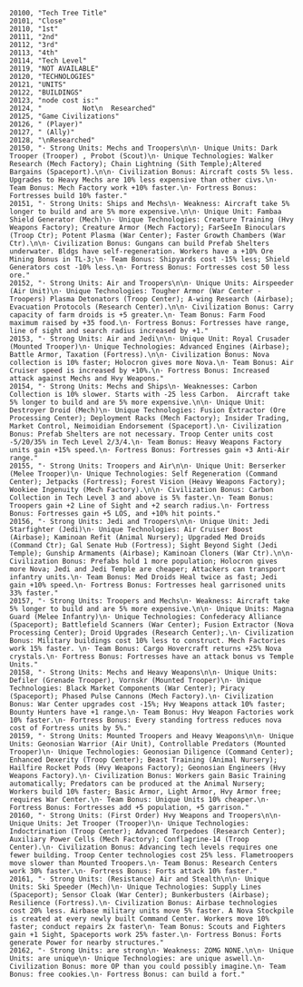 ﻿```text
20100, "Tech Tree Title"
20101, "Close"
20110, "1st"
20111, "2nd"
20112, "3rd"
20113, "4th"
20114, "Tech Level"
20119, "NOT AVAILABLE"
20120, "TECHNOLOGIES"
20121, "UNITS"
20122, "BUILDINGS"
20123, "node cost is:"
20124, "          Not\n  Researched"
20125, "Game Civilizations"
20126, " (Player)"
20127, " (Ally)"
20128, "\nResearched"
20150, "· Strong Units: Mechs and Troopers\n\n· Unique Units: Dark Trooper (Trooper) , Probot (Scout)\n· Unique Technologies: Walker Research (Mech Factory); Chain Lightning (Sith Temple);Altered Bargains (Spaceport).\n\n· Civilization Bonus: Aircraft costs 5% less. Upgrades to Heavy Mechs are 10% less expensive than other civs.\n· Team Bonus: Mech Factory work +10% faster.\n· Fortress Bonus: Fortresses build 10% faster."
20151, "· Strong Units: Ships and Mechs\n· Weakness: Aircraft take 5% longer to build and are 5% more expensive.\n\n· Unique Unit: Fambaa Shield Generator (Mech)\n· Unique Technologies: Creature Training (Hvy Weapons Factory); Creature Armor (Mech Factory); FarSeeIn Binoculars (Troop Ctr); Potent Plasma (War Center); Faster Growth Chambers (War Ctr).\n\n· Civilization Bonus: Gungans can build Prefab Shelters underwater. Bldgs have self-regeneration. Workers have a +10% Ore Mining Bonus in TL-3;\n· Team Bonus: Shipyards cost -15% less; Shield Generators cost -10% less.\n· Fortress Bonus: Fortresses cost 50 less ore."
20152, "· Strong Units: Air and Troopers\n\n· Unique Units: Airspeeder (Air Unit)\n· Unique Technologies: Tougher Armor (War Center - Troopers) Plasma Detonators (Troop Center); A-wing Research (Airbase); Evacuation Protocols (Research Center).\n\n· Civilization Bonus: Carry capacity of farm droids is +5 greater.\n· Team Bonus: Farm Food maximum raised by +35 food.\n· Fortress Bonus: Fortresses have range, line of sight and search radius increased by +1."
20153, "· Strong Units: Air and Jedi\n\n· Unique Unit: Royal Crusader (Mounted Trooper)\n· Unique Technologies: Advanced Engines (Airbase); Battle Armor, Taxation (Fortress).\n\n· Civilization Bonus: Nova collection is 10% faster; Holocron gives more Nova.\n· Team Bonus: Air Cruiser speed is increased by +10%.\n· Fortress Bonus: Increased attack against Mechs and Hvy Weapons."
20154, "· Strong Units: Mechs and Ships\n· Weaknesses: Carbon Collection is 10% slower. Starts with -25 less Carbon.  Aircraft take 5% longer to build and are 5% more expensive.\n\n· Unique Unit: Destroyer Droid (Mech)\n· Unique Technologies: Fusion Extractor (Ore Processing Center); Deployment Racks (Mech Factory); Insider Trading, Market Control, Neimoidian Endorsement (Spaceport).\n· Civilization Bonus: Prefab Shelters are not necessary. Troop Center units cost -5/20/35% in Tech Level 2/3/4.\n· Team Bonus: Heavy Weapons Factory units gain +15% speed.\n· Fortress Bonus: Fortresses gain +3 Anti-Air range."
20155, "· Strong Units: Troopers and Air\n\n· Unique Unit: Berserker (Melee Trooper)\n· Unique Technologies: Self Regeneration (Command Center); Jetpacks (Fortress); Forest Vision (Heavy Weapons Factory); Wookiee Ingenuity (Mech Factory).\n\n· Civilization Bonus: Carbon Collection in Tech Level 3 and above is 5% faster.\n· Team Bonus: Troopers gain +2 Line of Sight and +2 search radius.\n· Fortress Bonus: Fortresses gain +5 LOS, and +10% hit points."
20156, "· Strong Units: Jedi and Troopers\n\n· Unique Unit: Jedi Starfighter (Jedi)\n· Unique Technologies: Air Cruiser Boost (Airbase); Kaminoan Refit (Animal Nursery); Upgraded Med Droids (Command Ctr); Gal Senate Hub (Fortress); Sight Beyond Sight (Jedi Temple); Gunship Armaments (Airbase); Kaminoan Cloners (War Ctr).\n\n· Civilization Bonus: Prefabs hold 1 more population; Holocron gives more Nova; Jedi and Jedi Temple are cheaper; Attackers can transport infantry units.\n· Team Bonus: Med Droids Heal twice as fast; Jedi gain +10% speed.\n· Fortress Bonus: Fortresses heal garrisoned units 33% faster."
20157, "· Strong Units: Troopers and Mechs\n· Weakness: Aircraft take 5% longer to build and are 5% more expensive.\n\n· Unique Units: Magna Guard (Melee Infantry)\n· Unique Technologies: Confederacy Alliance (Spaceport); Battlefield Scanners (War Center); Fusion Extractor (Nova Processing Center); Droid Upgrades (Research Center);.\n· Civilization Bonus: Military buildings cost 10% less to construct. Mech Factories work 15% faster. \n· Team Bonus: Cargo Hovercraft returns +25% Nova crystals.\n· Fortress Bonus: Fortresses have an attack bonus vs Temple Units."
20158, "· Strong Units: Mechs and Heavy Weapons\n\n· Unique Units: Defiler (Grenade Trooper), Vornskr (Mounted Trooper)\n· Unique Technologies: Black Market Components (War Center); Piracy (Spaceport); Phased Pulse Cannons (Mech Factory).\n· Civilization Bonus: War Center upgrades cost -15%; Hvy Weapons attack 10% faster; Bounty Hunters have +1 range.\n· Team Bonus: Hvy Weapon Factories work 10% faster.\n· Fortress Bonus: Every standing fortress reduces nova cost of Fortress units by 5%."
20159, "· Strong Units: Mounted Troopers and Heavy Weapons\n\n· Unique Units: Geonosian Warrior (Air Unit), Controllable Predators (Mounted Trooper)\n· Unique Technologies: Geonosian Diligence (Command Center); Enhanced Dexerity (Troop Center); Beast Training (Animal Nursery); Hailfire Rocket Pods (Hvy Weapons Factory); Geonosian Engineers (Hvy Weapons Factory).\n· Civilization Bonus: Workers gain Basic Training automatically; Predators can be produced at the Animal Nursery; Workers build 10% faster; Basic Armor, Light Armor, Hvy Armor free; requires War Center.\n· Team Bonus: Unique Units 10% cheaper.\n· Fortress Bonus: Fortresses add +5 population, +5 garrison."
20160, "· Strong Units: (First Order) Hvy Weapons and Troopers\n\n· Unique Units: Jet Trooper (Trooper)\n· Unique Technologies: Indoctrination (Troop Center); Advanced Torpedoes (Research Center); Auxiliary Power Cells (Mech Factory); Conflagrine-14 (Troop Center).\n· Civilization Bonus: Advancing tech levels requires one fewer building. Troop Center technologies cost 25% less. Flametroopers move slower than Mounted Troopers.\n· Team Bonus: Research Centers work 30% faster.\n· Fortress Bonus: Forts attack 10% faster."
20161, "· Strong Units: (Resistance) Air and Stealth\n\n· Unique Units: Ski Speeder (Mech)\n· Unique Technologies: Supply Lines (Spaceport); Sensor Cloak (War Center); Bunkerbusters (Airbase); Resilience (Fortress).\n· Civilization Bonus: Airbase technologies cost 20% less. Airbase military units move 5% faster. A Nova Stockpile is created at every newly built Command Center. Workers move 10% faster; conduct repairs 2x faster\n· Team Bonus: Scouts and Fighters gain +1 Sight, Spaceports work 25% faster.\n· Fortress Bonus: Forts generate Power for nearby structures."
20162, "· Strong Units: are strong\n· Weakness: ZOMG NONE.\n\n· Unique Units: are unique\n· Unique Technologies: are unique aswell.\n· Civilization Bonus: more OP than you could possibly imagine.\n· Team Bonus: free cookies.\n· Fortress Bonus: can build a fort."
```
